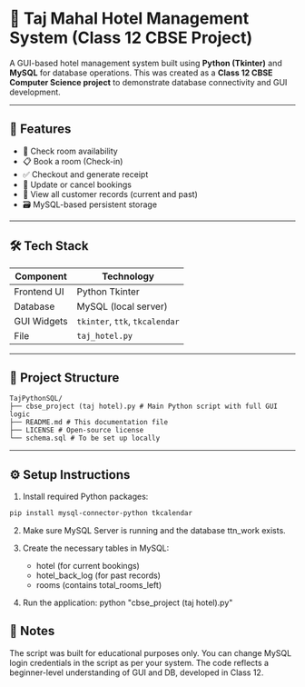 # 🏨 Taj Mahal Hotel Management System (Class 12 CBSE Project)

A GUI-based hotel management system built using **Python (Tkinter)** and **MySQL** for database operations. This was created as a **Class 12 CBSE Computer Science project** to demonstrate database connectivity and GUI development.

---

## 🎯 Features

- 🛌 Check room availability
- 📋 Book a room (Check-in)
- ✅ Checkout and generate receipt
- 🔁 Update or cancel bookings
- 🧾 View all customer records (current and past)
- 🗃️ MySQL-based persistent storage

---

## 🛠 Tech Stack

| Component    | Technology            |
|--------------|------------------------|
| Frontend UI  | Python Tkinter         |
| Database     | MySQL (local server)   |
| GUI Widgets  | `tkinter`, `ttk`, `tkcalendar` |
| File         | `taj_hotel.py` |

---

## 📁 Project Structure

```
TajPythonSQL/
├── cbse_project (taj hotel).py # Main Python script with full GUI logic
├── README.md # This documentation file
├── LICENSE # Open-source license
└── schema.sql # To be set up locally
```


---

## ⚙️ Setup Instructions

1. Install required Python packages:

```bash
pip install mysql-connector-python tkcalendar
```

2. Make sure MySQL Server is running and the database ttn_work exists.

3. Create the necessary tables in MySQL:
   - hotel (for current bookings)
   - hotel_back_log (for past records)
   - rooms (contains total_rooms_left)

4. Run the application:
   python "cbse_project (taj hotel).py"


## 📌 Notes
The script was built for educational purposes only.
You can change MySQL login credentials in the script as per your system.
The code reflects a beginner-level understanding of GUI and DB, developed in Class 12.

